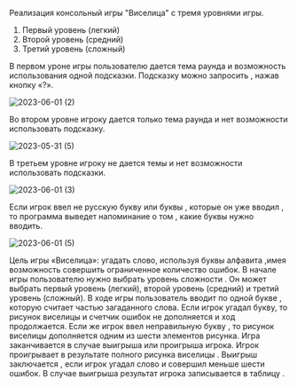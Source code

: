 
Реализация консольный игры "Виселица" с тремя уровнями игры.

1.	Первый уровень (легкий)
2.	Второй уровень (средний)
3.	Третий уровень (сложный)
 

В первом уроне игры пользователю дается тема раунда и возможность использования одной подсказки. Подсказку можно запросить , нажав кнопку «?».

![2023-06-01 (2)](https://github.com/vmurver/iselicakonechnaya/assets/135071616/6faa36b1-e746-4dc0-8868-5b1d61ee82aa)


Во втором уровне игроку дается только тема раунда и нет возможности использовать подсказку.

![2023-05-31 (5)](https://github.com/vmurver/iselicakonechnaya/assets/135071616/3eba844b-810c-4eb7-accc-ace2cad72fb3)
  
В третьем уровне игроку не дается темы и нет возможности использовать подсказки.

![2023-06-01 (3)](https://github.com/vmurver/iselicakonechnaya/assets/135071616/7605fb05-2f2f-468b-a646-19b32ef0b854)

Если игрок ввел не русскую букву или буквы , которые он уже вводил , то программа выведет напоминание о том , какие буквы нужно вводить.

![2023-06-01 (5)](https://github.com/vmurver/iselicakonechnaya/assets/135071616/5e45c5bd-0464-4e57-b719-0969d97c3824)



Цель игры «Виселица»: угадать слово, используя буквы алфавита ,имея возможность совершить ограниченное количество ошибок.
В начале игры пользователю нужно выбрать уровень сложности . Он может выбрать первый уровень (легкий), второй уровень (средний) и третий уровень (сложный).
В ходе игры пользователь вводит по одной букве , которую считает частью загаданного слова. Если игрок угадал букву, то рисунок виселицы и счетчик ошибок не дополняется и ход продолжается. Если же игрок ввел неправильную букву , то рисунок виселицы дополняется одним из шести элементов рисунка.
Игра заканчивается в случае выигрыша  или проигрыша игрока. Игрок проигрывает в результате полного рисунка виселицы . Выигрыш заключается , если игрок угадал слово и совершил меньше шести ошибок. В случае выигрыша результат игрока записывается в таблицу .



